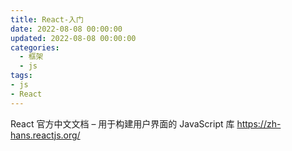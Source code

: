 ```yaml
---
title: React-入门
date: 2022-08-08 00:00:00
updated: 2022-08-08 00:00:00
categories:
  - 框架
  - js
tags:
- js
- React
---
```


React 官方中文文档 – 用于构建用户界面的 JavaScript 库
<https://zh-hans.reactjs.org/>
